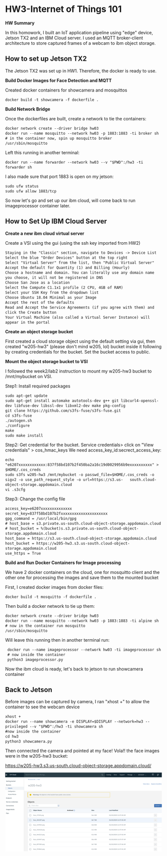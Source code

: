 # HW3-Internet of Things 101

__HW Summary__

In this homowork, I built an IoT application pipeline using "edge" device, Jetson TX2 and an IBM Cloud server. I used an MQTT broker-client architecture to store captured frames of a webcam to ibm object storage.

## How to set up Jetson TX2

The Jetson TX2 was set up in HW1. Therefore, the docker is ready to use.


__Build Docker Images for Face Detection and MQTT__

Created docker containers for showcamera and mosquittos

    docker build -t showcamera -f dockerfile .
    

__Build Network Bridge__

Once the dockerfiles are built, create a network to tie the containers:

    docker network create --driver bridge hw03
    docker run --name mosquitto --network hw03 -p 1883:1883 -ti broker sh
    # in the container now, spin up mosquitto broker
    /usr/sbin/mosquitto
 
 Left this running in another terminal:
 
    docker run --name forwarder --network hw03 --v "$PWD":/hw3 -ti forwarder sh

I also made sure that port 1883 is open on my jetson:

    sudo ufw status 
    sudo ufw allow 1883/tcp
    
So now let's go and set up our ibm cloud, will come back to run imageprocessor container later.

## How to Set Up IBM Cloud Server

__Create a new ibm cloud virtual server__

Create a VSI using the gui (using the ssh key imported from HW2)

    Staying in the "Classic" section, navigate to Devices -> Device List
    Select the blue "Order Devices" button at the top right
    Select "Virtual Server" from the list, then "Public Virtual Server"
    Accept the default for Quantity (1) and Billing (Hourly)
    Choose a hostname and domain. You can literally use any domain name you choose, it will not be registered in DNS
    Choose San Jose as a location 
    Select the Compute C1.1x1 profile (2 CPU, 4GB of RAM)
    Select your SSH Key from the dropdown list
    Choose Ubuntu 18.04 Minimal as your Image
    Accept the rest of the defaults
    Read and Accept the Service Agreements (if you agree with them) and click the Create button
    Your Virtual Machine (also called a Virtual Server Instance) will appear in the portal
    
__Create an object storage bucket__

First created a cloud storage object using the default setting via gui, then created "w205-hw3" (please don't mind w205, lol)  bucket inside it following by creating credentials for the bucket. Set the bucket access to public. 

__Mount the object storage bucket to VSI__

I followed the week2/lab2 instruction to mount my w205-hw3 bucket to /mnt/mybucket on VSI.

Step1: Install required packages

    sudo apt-get update
    sudo apt-get install automake autotools-dev g++ git libcurl4-openssl-dev libfuse-dev libssl-dev libxml2-dev make pkg-config
    git clone https://github.com/s3fs-fuse/s3fs-fuse.git
    cd s3fs-fuse
    ./autogen.sh
    ./configure
    make
    sudo make install

Step2: Get credential for the bucket. Service credentials> click on "View credentials" > cos_hmac_keys
We need access_key_id:secrect_access_key:

    echo "e6207xxxxxxxxxxxx:837f58bd107b2f450ba2a16c19d0029956b9exxxxxxxxxx" > $HOME/.cos_creds
    sudo s3fs w205-hw3 /mnt/mybucket -o passwd_file=$HOME/.cos_creds -o sigv2 -o use_path_request_style -o url=https://s3.us-   south.cloud-object-storage.appdomain.cloud
    vi .s3cfg
    
Step3: Change the config file

    access_key=e6207xxxxxxxxxxxxxx
    secret_key=837f58bd107b2fxxxxxxxxxxxxxxxxxxxxx
    gpg_command = /usr/local/bin/gpg
    # host_base = s3.private.us-south.cloud-object-storage.appdomain.cloud
    # host_bucket = %(bucket)s.s3.private.us-south.cloud-object-storage.appdomain.cloud
    host_base = https://s3.us-south.cloud-object-storage.appdomain.cloud
    host_bucket = https://w205-hw3.s3.us-south.cloud-object-storage.appdomain.cloud
    use_https = True
    

__Build and Run Docker Containers for Image processing__

We have 2 docker containers on the cloud, one for mosquitto client and the other one for processing the images and save them to the mounted bucket

First, I created docker images from docker files:

    docker build -t mosquitto -f dockerfile .
    
Then build a docker network to tie up them:

    docker network create --driver bridge hw03
    docker run --name mosquitto --network hw03 -p 1883:1883 -ti alpine sh
    # now in the container run mosquitto
    /usr/sbin/mosquitto
    
Will leave this running then in another terminal run:

     docker run --name imageprocessor --network hw03 -ti imageprocessor sh
     # now inside the container
     python3 imageprocessor.py
     
Now the ibm cloud is ready, let's back to jetson to run showcamera container

## Back to Jetson

Before images can be captured by camera, I ran "xhost +" to allow the container to see the webcam device

    xhost +
    docker run --name showcamera -e DISPLAY=$DISPLAY --network=hw3 --privileged --v "$PWD":/hw3 -ti showcamera sh
    #now inside the container
    cd hw3
    python3 showcamera.py
    
Then connected the camera and pointed at my face! 
Vola!! the face images were in the w205-hw3 bucket:

https://w205-hw3.s3.us-south.cloud-object-storage.appdomain.cloud/

![bucket](bucket.png)



